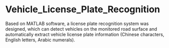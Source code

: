 # Vehicle_License_Plate_Recognition
Based on MATLAB software, a license plate recognition system was designed, which can detect vehicles on the monitored road surface and automatically extract vehicle license plate information (Chinese characters, English letters, Arabic numerals).
